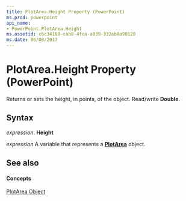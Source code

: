 ```yaml
---
title: PlotArea.Height Property (PowerPoint)
ms.prod: powerpoint
api_name:
- PowerPoint.PlotArea.Height
ms.assetid: c6c34189-cab8-4fca-a039-332eb8a90128
ms.date: 06/08/2017
---
```



# PlotArea.Height Property (PowerPoint)

Returns or sets the height, in points, of the object. Read/write  **Double**.


## Syntax

 _expression_. **Height**

 _expression_ A variable that represents a **[PlotArea](PowerPoint.PlotArea.md)** object.


## See also


#### Concepts


[PlotArea Object](PowerPoint.PlotArea.md)

